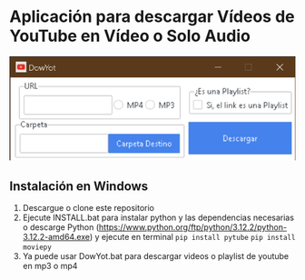 # Aplicación para descargar Vídeos de YouTube en Vídeo o Solo Audio

![alt text](DowYot.png)

## Instalación en Windows

1. Descargue o clone este repositorio
2. Ejecute INSTALL.bat para instalar python y las dependencias necesarias o descarge Python
(<https://www.python.org/ftp/python/3.12.2/python-3.12.2-amd64.exe>) y ejecute en terminal
```pip install pytube```
```pip install moviepy```
3. Ya puede usar DowYot.bat para descargar videos o playlist de youtube en mp3 o mp4
